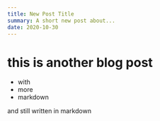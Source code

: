 ```yaml
---
title: New Post Title
summary: A short new post about...
date: 2020-10-30
---
```


# this is another blog post

- with
- more
- markdown

and still written in markdown
